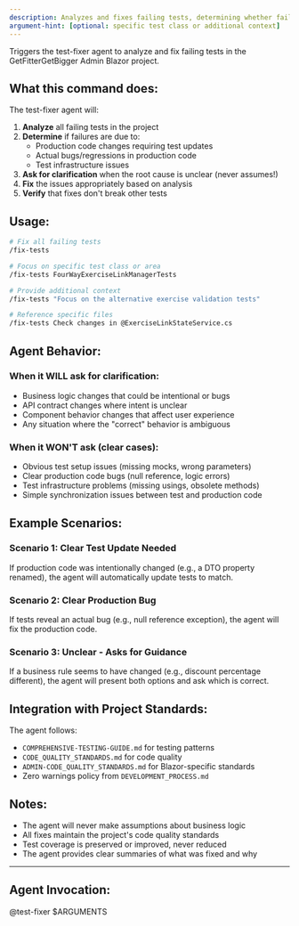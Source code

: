 ```yaml
---
description: Analyzes and fixes failing tests, determining whether failures are due to production changes or actual bugs
argument-hint: [optional: specific test class or additional context]
---
```


Triggers the test-fixer agent to analyze and fix failing tests in the GetFitterGetBigger Admin Blazor project.

## What this command does:

The test-fixer agent will:
1. **Analyze** all failing tests in the project
2. **Determine** if failures are due to:
   - Production code changes requiring test updates
   - Actual bugs/regressions in production code
   - Test infrastructure issues
3. **Ask for clarification** when the root cause is unclear (never assumes!)
4. **Fix** the issues appropriately based on analysis
5. **Verify** that fixes don't break other tests

## Usage:

```bash
# Fix all failing tests
/fix-tests

# Focus on specific test class or area
/fix-tests FourWayExerciseLinkManagerTests

# Provide additional context
/fix-tests "Focus on the alternative exercise validation tests"

# Reference specific files
/fix-tests Check changes in @ExerciseLinkStateService.cs
```

## Agent Behavior:

### When it WILL ask for clarification:
- Business logic changes that could be intentional or bugs
- API contract changes where intent is unclear
- Component behavior changes that affect user experience
- Any situation where the "correct" behavior is ambiguous

### When it WON'T ask (clear cases):
- Obvious test setup issues (missing mocks, wrong parameters)
- Clear production code bugs (null reference, logic errors)
- Test infrastructure problems (missing usings, obsolete methods)
- Simple synchronization issues between test and production code

## Example Scenarios:

### Scenario 1: Clear Test Update Needed
If production code was intentionally changed (e.g., a DTO property renamed), the agent will automatically update tests to match.

### Scenario 2: Clear Production Bug
If tests reveal an actual bug (e.g., null reference exception), the agent will fix the production code.

### Scenario 3: Unclear - Asks for Guidance
If a business rule seems to have changed (e.g., discount percentage different), the agent will present both options and ask which is correct.

## Integration with Project Standards:

The agent follows:
- `COMPREHENSIVE-TESTING-GUIDE.md` for testing patterns
- `CODE_QUALITY_STANDARDS.md` for code quality
- `ADMIN-CODE_QUALITY_STANDARDS.md` for Blazor-specific standards
- Zero warnings policy from `DEVELOPMENT_PROCESS.md`

## Notes:
- The agent will never make assumptions about business logic
- All fixes maintain the project's code quality standards
- Test coverage is preserved or improved, never reduced
- The agent provides clear summaries of what was fixed and why

---

## Agent Invocation:

@test-fixer $ARGUMENTS